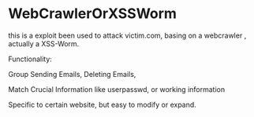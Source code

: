 # WebCrawlerOrXSSWorm
this is a exploit been used to attack victim.com, basing on a webcrawler , actually a XSS-Worm.

Functionality:

Group Sending Emails, Deleting Emails,

Match Crucial Information like userpasswd, or working information

Specific to certain website, but easy to modify or expand.
